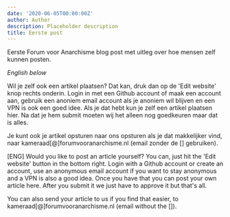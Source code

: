 ```yaml
---
date: '2020-06-05T00:00:00Z'
author: Author
description: Placeholder description
title: Eerste post
---
```

Eerste Forum voor Anarchisme blog post met uitleg over hoe mensen zelf kunnen posten.

_English below_

Wil je zelf ook een artikel plaatsen?
Dat kan, druk dan op de 'Edit website' knop rechts onderin.
Login in met een Github account of maak een account aan, gebruik een anoniem email account als je anoniem wil blijven en een VPN is ook een goed idee. Als je dat hebt kun je zelf een artikel plaatsen hier. Na dat je hem submit moeten wij het alleen nog goedkeuren maar dat is alles.

Je kunt ook je artikel opsturen naar ons opsturen als je dat makkelijker vind, naar kameraad\[@\]forumvooranarchisme.nl (email zonder de \[\] gebruiken).

\[ENG\]
Would you like to post an article yourself?
You can, just hit the 'Edit website' button in the bottom right.
Login with a Github account or create an account, use an anonymous email account if you want to stay anonymous and a VPN is also a good idea. Once you have that you can post your own article here. After you submit it we just have to approve it but that's all.

You can also send your article to us if you find that easier, to kameraad\[@\]forumvooranarchisme.nl (email without the \[\]).